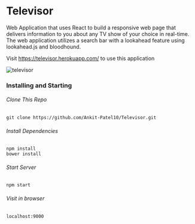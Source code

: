 # Televisor

Web Application that uses React to build a responsive web page that delivers information to you about any TV show of your choice in real-time. The web application utilizes a search bar with a lookahead feature using lookahead.js and bloodhound. 

Visit https://televisor.herokuapp.com/ to use this application

![televisor](https://user-images.githubusercontent.com/28830657/45466255-c5ad4380-b6e6-11e8-8a17-ca4f344dcaa5.jpg)

### Installing and Starting

###### Clone This Repo

```
git clone https://github.com/Ankit-Patel10/Televisor.git
```

###### Install Dependencies

```
npm install
bower install
```

###### Start Server

```
npm start
```
###### Visit in browser

```
localhost:9000
```

